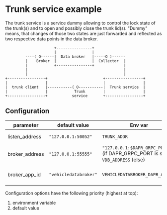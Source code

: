# Trunk service example

The trunk service is a service dummy allowing to control the lock state of the trunk(s) and to open and possibly close the trunk lid(s).
"Dummy" means, that changes of those two states are just forwarded and reflected as two respective data points in the data broker.

```text
                      +----------------+
                      |                |
         ----( O------|  Data broker   |-----O )------ 
         |    Broker  |                |  Collector  |
         |            +----------------+             |
         |                                           |
         |                                           |
+-----------------+                         +-----------------+
|                 |                         |                 |
|  trunk client   |-----------( O-----------|  Trunk service  |
|                 |            Trunk        |                 |
+-----------------+           service       +-----------------+
```

## Configuration

| parameter      | default value         | Env var                                                                          | description                     |
|----------------|-----------------------|----------------------------------------------------------------------------------|---------------------------------|
| listen_address | `"127.0.0.1:50052"`   | `TRUNK_ADDR`                                                                     | Listen for rpc calls            |
| broker_address | `"127.0.0.1:55555"`   | `"127.0.0.1:$DAPR_GRPC_PORT"` (if DAPR_GRPC_PORT is set)<br>`VDB_ADDRESS` (else) | Connect to data broker instance |
| broker_app_id  | `"vehicledatabroker"` | `VEHICLEDATABROKER_DAPR_APP_ID`                                                  | Connect to data broker instance |

Configuration options have the following priority (highest at top):
1. environment variable
1. default value
